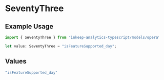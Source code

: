 # SeventyThree

## Example Usage

```typescript
import { SeventyThree } from "inkeep-analytics-typescript/models/operations";

let value: SeventyThree = "isFeatureSupported_day";
```

## Values

```typescript
"isFeatureSupported_day"
```